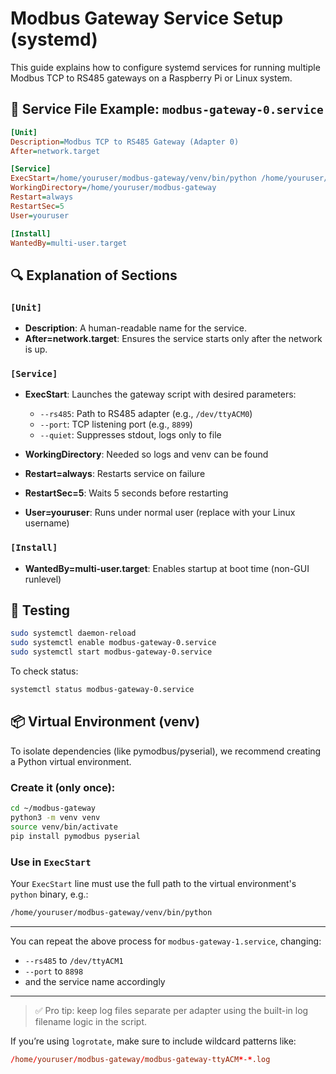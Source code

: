 # Modbus Gateway Service Setup (systemd)

This guide explains how to configure systemd services for running multiple Modbus TCP to RS485 gateways on a Raspberry Pi or Linux system.

## 🧰 Service File Example: `modbus-gateway-0.service`

```ini
[Unit]
Description=Modbus TCP to RS485 Gateway (Adapter 0)
After=network.target

[Service]
ExecStart=/home/youruser/modbus-gateway/venv/bin/python /home/youruser/modbus-gateway/modbus-tcp2rtu-gateway.py --rs485 /dev/ttyACM0 --port 8899 --quiet
WorkingDirectory=/home/youruser/modbus-gateway
Restart=always
RestartSec=5
User=youruser

[Install]
WantedBy=multi-user.target
```

## 🔍 Explanation of Sections

### `[Unit]`

* **Description**: A human-readable name for the service.
* **After=network.target**: Ensures the service starts only after the network is up.

### `[Service]`

* **ExecStart**: Launches the gateway script with desired parameters:

  * `--rs485`: Path to RS485 adapter (e.g., `/dev/ttyACM0`)
  * `--port`: TCP listening port (e.g., `8899`)
  * `--quiet`: Suppresses stdout, logs only to file
* **WorkingDirectory**: Needed so logs and venv can be found
* **Restart=always**: Restarts service on failure
* **RestartSec=5**: Waits 5 seconds before restarting
* **User=youruser**: Runs under normal user (replace with your Linux username)

### `[Install]`

* **WantedBy=multi-user.target**: Enables startup at boot time (non-GUI runlevel)

## 🧪 Testing

```bash
sudo systemctl daemon-reload
sudo systemctl enable modbus-gateway-0.service
sudo systemctl start modbus-gateway-0.service
```

To check status:

```bash
systemctl status modbus-gateway-0.service
```

## 📦 Virtual Environment (venv)

To isolate dependencies (like pymodbus/pyserial), we recommend creating a Python virtual environment.

### Create it (only once):

```bash
cd ~/modbus-gateway
python3 -m venv venv
source venv/bin/activate
pip install pymodbus pyserial
```

### Use in `ExecStart`

Your `ExecStart` line must use the full path to the virtual environment's `python` binary, e.g.:

```bash
/home/youruser/modbus-gateway/venv/bin/python
```

---

You can repeat the above process for `modbus-gateway-1.service`, changing:

* `--rs485` to `/dev/ttyACM1`
* `--port` to `8898`
* and the service name accordingly

---

> ✅ Pro tip: keep log files separate per adapter using the built-in log filename logic in the script.

If you’re using `logrotate`, make sure to include wildcard patterns like:

```conf
/home/youruser/modbus-gateway/modbus-gateway-ttyACM*-*.log
```

